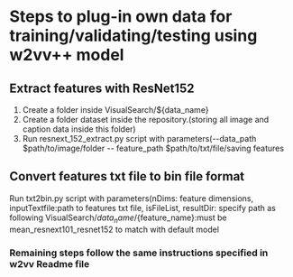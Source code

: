 # Steps to plug-in own data for training/validating/testing using w2vv++ model

## Extract features with ResNet152

1. Create a folder inside VisualSearch/${data_name}
2. Create a folder dataset inside the repository.(storing all image and caption data inside this folder)
3. Run resnext_152_extract.py script with parameters(--data_path $path/to/image/folder -- feature_path $path/to/txt/file/saving
features

## Convert features txt file to bin file format 

Run txt2bin.py script with parameters(nDims: feature dimensions, inputTextfile:path to features txt file, isFileList, resultDir:
specify path as following VisualSearch/${data_name}/${feature_name}:must be mean_resnext101_resnet152 to match with default model

### Remaining steps follow the same instructions specified in w2vv Readme file
